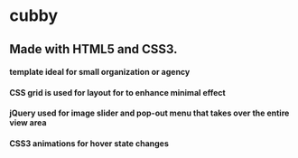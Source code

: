 # cubby
## Made with HTML5 and CSS3.
#### template ideal for small organization or agency

#### CSS grid is used for layout for to enhance minimal effect
#### jQuery used for image slider and pop-out menu that takes over the entire view area
#### CSS3 animations for hover state changes
